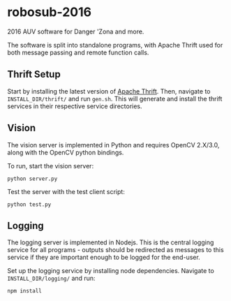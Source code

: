 # robosub-2016
2016 AUV software for Danger 'Zona and more.

The software is split into standalone programs, with Apache Thrift used for both message passing and remote function calls.

## Thrift Setup
Start by installing the latest version of [Apache Thrift](https://thrift.apache.org/docs/install/).
Then, navigate to `INSTALL_DIR/thrift/` and run `gen.sh`. This will generate and install the thrift services in their respective service directories.

## Vision
The vision server is implemented in Python and requires OpenCV 2.X/3.0, along with the OpenCV python bindings.

To run, start the vision server:
```
python server.py
```

Test the server with the test client script:
```
python test.py
```

## Logging
The logging server is implemented in Nodejs. This is the central logging service for all programs - outputs should be redirected as messages to this service if they are important enough to be logged for the end-user.

Set up the logging service by installing node dependencies.
Navigate to `INSTALL_DIR/logging/` and run:
```
npm install
```
